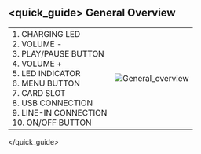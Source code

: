 ## <quick_guide> General Overview

|  |  |
|:-------|:-------|
|1.	CHARGING LED <br> 2. VOLUME - <br> 3.	PLAY/PAUSE BUTTON <br> 4. VOLUME + <br> 5. LED INDICATOR  <br> 6.	MENU BUTTON <br> 7.	CARD SLOT<br> 8.	USB CONNECTION <br> 9.	LINE-IN CONNECTION <br> 10. ON/OFF BUTTON <br> |![General_overview](http://static.energysistem.com/images/manuals/42026/539866a2b00dd.jpg)|
</quick_guide>
